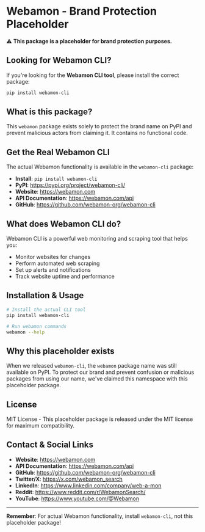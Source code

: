 # Webamon - Brand Protection Placeholder

⚠️ **This package is a placeholder for brand protection purposes.**

## Looking for Webamon CLI?

If you're looking for the **Webamon CLI tool**, please install the correct package:

```bash
pip install webamon-cli
```

## What is this package?

This `webamon` package exists solely to protect the brand name on PyPI and prevent malicious actors from claiming it. It contains no functional code.

## Get the Real Webamon CLI

The actual Webamon functionality is available in the `webamon-cli` package:

- **Install**: `pip install webamon-cli`
- **PyPI**: https://pypi.org/project/webamon-cli/
- **Website**: https://webamon.com
- **API Documentation**: https://webamon.com/api
- **GitHub**: https://github.com/webamon-org/webamon-cli

## What does Webamon CLI do?

Webamon CLI is a powerful web monitoring and scraping tool that helps you:
- Monitor websites for changes
- Perform automated web scraping
- Set up alerts and notifications
- Track website uptime and performance

## Installation & Usage

```bash
# Install the actual CLI tool
pip install webamon-cli

# Run webamon commands
webamon --help
```

## Why this placeholder exists

When we released `webamon-cli`, the `webamon` package name was still available on PyPI. To protect our brand and prevent confusion or malicious packages from using our name, we've claimed this namespace with this placeholder package.

## License

MIT License - This placeholder package is released under the MIT license for maximum compatibility.

## Contact & Social Links

- **Website**: https://webamon.com
- **API Documentation**: https://webamon.com/api
- **GitHub**: https://github.com/webamon-org/webamon-cli
- **Twitter/X**: https://x.com/webamon_search
- **LinkedIn**: https://www.linkedin.com/company/web-a-mon
- **Reddit**: https://www.reddit.com/r/WebamonSearch/
- **YouTube**: https://www.youtube.com/@Webamon

---

**Remember**: For actual Webamon functionality, install `webamon-cli`, not this placeholder package!
